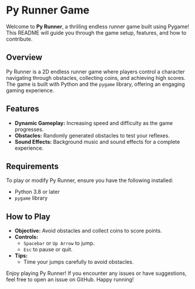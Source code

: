# Py Runner Game

Welcome to **Py Runner**, a thrilling endless runner game built using Pygame! This README will guide you through the game setup, features, and how to contribute.

## Overview
Py Runner is a 2D endless runner game where players control a character navigating through obstacles, collecting coins, and achieving high scores. The game is built with Python and the `pygame` library, offering an engaging gaming experience.

## Features
- **Dynamic Gameplay:** Increasing speed and difficulty as the game progresses.
- **Obstacles:** Randomly generated obstacles to test your reflexes.
- **Sound Effects:** Background music and sound effects for a complete experience.

## Requirements
To play or modify Py Runner, ensure you have the following installed:
- Python 3.8 or later
- `pygame` library


## How to Play
- **Objective:** Avoid obstacles and collect coins to score points.
- **Controls:**
  - `Spacebar` or `Up Arrow` to jump.
  - `Esc` to pause or quit.
- **Tips:**
  - Time your jumps carefully to avoid obstacles.

Enjoy playing Py Runner! If you encounter any issues or have suggestions, feel free to open an issue on GitHub. Happy running!

